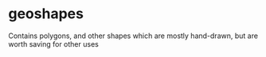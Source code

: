 # geoshapes
Contains polygons, and other shapes which are mostly hand-drawn, but are worth saving for other uses 
